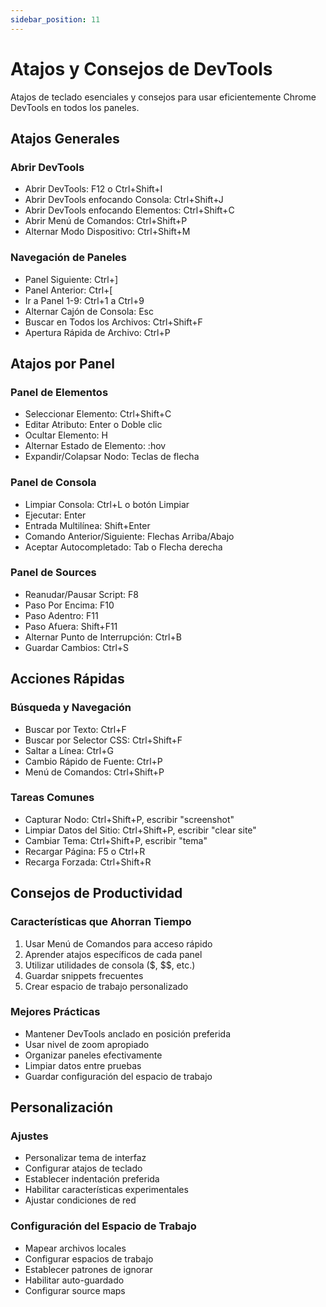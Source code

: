 ```yaml
---
sidebar_position: 11
---
```


# Atajos y Consejos de DevTools

Atajos de teclado esenciales y consejos para usar eficientemente Chrome DevTools en todos los paneles.

## Atajos Generales

### Abrir DevTools
- Abrir DevTools: F12 o Ctrl+Shift+I
- Abrir DevTools enfocando Consola: Ctrl+Shift+J
- Abrir DevTools enfocando Elementos: Ctrl+Shift+C
- Abrir Menú de Comandos: Ctrl+Shift+P
- Alternar Modo Dispositivo: Ctrl+Shift+M

### Navegación de Paneles
- Panel Siguiente: Ctrl+]
- Panel Anterior: Ctrl+[
- Ir a Panel 1-9: Ctrl+1 a Ctrl+9
- Alternar Cajón de Consola: Esc
- Buscar en Todos los Archivos: Ctrl+Shift+F
- Apertura Rápida de Archivo: Ctrl+P

## Atajos por Panel

### Panel de Elementos
- Seleccionar Elemento: Ctrl+Shift+C
- Editar Atributo: Enter o Doble clic
- Ocultar Elemento: H
- Alternar Estado de Elemento: :hov
- Expandir/Colapsar Nodo: Teclas de flecha

### Panel de Consola
- Limpiar Consola: Ctrl+L o botón Limpiar
- Ejecutar: Enter
- Entrada Multilínea: Shift+Enter
- Comando Anterior/Siguiente: Flechas Arriba/Abajo
- Aceptar Autocompletado: Tab o Flecha derecha

### Panel de Sources
- Reanudar/Pausar Script: F8
- Paso Por Encima: F10
- Paso Adentro: F11
- Paso Afuera: Shift+F11
- Alternar Punto de Interrupción: Ctrl+B
- Guardar Cambios: Ctrl+S

## Acciones Rápidas

### Búsqueda y Navegación
- Buscar por Texto: Ctrl+F
- Buscar por Selector CSS: Ctrl+Shift+F
- Saltar a Línea: Ctrl+G
- Cambio Rápido de Fuente: Ctrl+P
- Menú de Comandos: Ctrl+Shift+P

### Tareas Comunes
- Capturar Nodo: Ctrl+Shift+P, escribir "screenshot"
- Limpiar Datos del Sitio: Ctrl+Shift+P, escribir "clear site"
- Cambiar Tema: Ctrl+Shift+P, escribir "tema"
- Recargar Página: F5 o Ctrl+R
- Recarga Forzada: Ctrl+Shift+R

## Consejos de Productividad

### Características que Ahorran Tiempo
1. Usar Menú de Comandos para acceso rápido
2. Aprender atajos específicos de cada panel
3. Utilizar utilidades de consola ($, $$, etc.)
4. Guardar snippets frecuentes
5. Crear espacio de trabajo personalizado

### Mejores Prácticas
- Mantener DevTools anclado en posición preferida
- Usar nivel de zoom apropiado
- Organizar paneles efectivamente
- Limpiar datos entre pruebas
- Guardar configuración del espacio de trabajo

## Personalización

### Ajustes
- Personalizar tema de interfaz
- Configurar atajos de teclado
- Establecer indentación preferida
- Habilitar características experimentales
- Ajustar condiciones de red

### Configuración del Espacio de Trabajo
- Mapear archivos locales
- Configurar espacios de trabajo
- Establecer patrones de ignorar
- Habilitar auto-guardado
- Configurar source maps